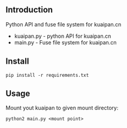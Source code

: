 Introduction
------------

Python API and fuse file system for kuaipan.cn

- kuaipan.py - python API for kuaipan.cn
- main.py - Fuse file system for kuaipan.cn


Install
-------

    pip install -r requirements.txt

Usage
-----

Mount yout kuaipan to given mount directory:

    python2 main.py <mount point>
